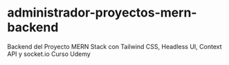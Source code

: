 # administrador-proyectos-mern-backend
Backend del Proyecto MERN Stack con Tailwind CSS, Headless UI, Context API y socket.io Curso Udemy
